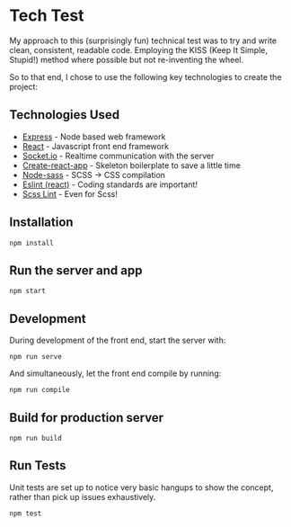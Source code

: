 # Tech Test

My approach to this (surprisingly fun) technical test was to try and write clean, consistent, readable code. Employing the KISS (Keep It Simple, Stupid!) method where possible but not re-inventing the wheel.

So to that end, I chose to use the following key technologies to create the project:

## Technologies Used

* [Express](https://github.com/expressjs/express) - Node based web framework
* [React](https://facebook.github.io/react/) - Javascript front end framework
* [Socket.io](https://github.com/socketio/socket.io) - Realtime communication with the server
* [Create-react-app](https://github.com/facebookincubator/create-react-app) - Skeleton boilerplate to save a little time
* [Node-sass](https://github.com/sass/node-sass) - SCSS -> CSS compilation
* [Eslint (react)](https://www.npmjs.com/package/eslint-plugin-react) - Coding standards are important!
* [Scss Lint](https://github.com/brigade/scss-lint) - Even for Scss!


## Installation

    npm install

## Run the server and app

    npm start

## Development

During development of the front end, start the server with:

    npm run serve

And simultaneously, let the front end compile by running:

    npm run compile

## Build for production server

    npm run build

## Run Tests

Unit tests are set up to notice very basic hangups to show the concept, rather than pick up issues exhaustively.

    npm test
